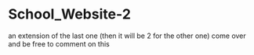 # School_Website-2
an extension of the last one (then it will be 2 for the other one)
come over and be free to comment on this
